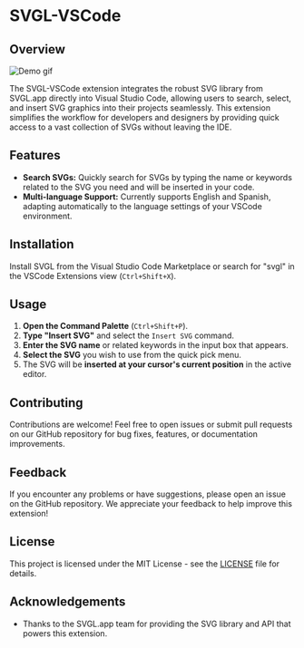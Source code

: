 # SVGL-VSCode

## Overview

![Demo gif](./images/svgl.gif)

The SVGL-VSCode extension integrates the robust SVG library from SVGL.app directly into Visual Studio Code, allowing users to search, select, and insert SVG graphics into their projects seamlessly. This extension simplifies the workflow for developers and designers by providing quick access to a vast collection of SVGs without leaving the IDE.

## Features

- **Search SVGs:** Quickly search for SVGs by typing the name or keywords related to the SVG you need and will be inserted in your code.
- **Multi-language Support:** Currently supports English and Spanish, adapting automatically to the language settings of your VSCode environment.

## Installation

Install SVGL from the Visual Studio Code Marketplace or search for "svgl" in the VSCode Extensions view (`Ctrl+Shift+X`).

## Usage

1. **Open the Command Palette** (`Ctrl+Shift+P`).
2. **Type "Insert SVG"** and select the `Insert SVG` command.
3. **Enter the SVG name** or related keywords in the input box that appears.
4. **Select the SVG** you wish to use from the quick pick menu.
5. The SVG will be **inserted at your cursor's current position** in the active editor.

## Contributing

Contributions are welcome! Feel free to open issues or submit pull requests on our GitHub repository for bug fixes, features, or documentation improvements.

## Feedback

If you encounter any problems or have suggestions, please open an issue on the GitHub repository. We appreciate your feedback to help improve this extension!

## License

This project is licensed under the MIT License - see the [LICENSE](LICENSE.md) file for details.

## Acknowledgements

- Thanks to the SVGL.app team for providing the SVG library and API that powers this extension.
